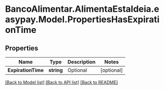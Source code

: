 # BancoAlimentar.AlimentaEstaIdeia.easypay.Model.PropertiesHasExpirationTime
## Properties

Name | Type | Description | Notes
------------ | ------------- | ------------- | -------------
**ExpirationTime** | **string** | Optional | [optional] 

[[Back to Model list]](../README.md#documentation-for-models) [[Back to API list]](../README.md#documentation-for-api-endpoints) [[Back to README]](../README.md)

